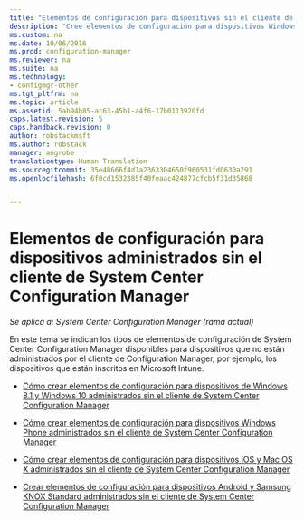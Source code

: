 ```yaml
---
title: "Elementos de configuración para dispositivos sin el cliente de Configuration Manager | Microsoft Docs"
description: "Cree elementos de configuración para dispositivos Windows, Mac y otros que no estén administrados por el cliente de System Center Configuration Manager."
ms.custom: na
ms.date: 10/06/2016
ms.prod: configuration-manager
ms.reviewer: na
ms.suite: na
ms.technology:
- configmgr-other
ms.tgt_pltfrm: na
ms.topic: article
ms.assetid: 5ab94b85-ac63-45b1-a4f6-17b0113920fd
caps.latest.revision: 5
caps.handback.revision: 0
author: robstackmsft
ms.author: robstack
manager: angrobe
translationtype: Human Translation
ms.sourcegitcommit: 35e48666f4d1a2363304650f960531fd0630a291
ms.openlocfilehash: 6f0cd1532385f40feaac424877cfcb5f31d35868


---
```

# <a name="configuration-items-for-devices-managed-without-the-system-center-configuration-manager-client"></a>Elementos de configuración para dispositivos administrados sin el cliente de System Center Configuration Manager

*Se aplica a: System Center Configuration Manager (rama actual)*

En este tema se indican los tipos de elementos de configuración de System Center Configuration Manager disponibles para dispositivos que no están administrados por el cliente de Configuration Manager, por ejemplo, los dispositivos que están inscritos en Microsoft Intune.  

-   [Cómo crear elementos de configuración para dispositivos de Windows 8.1 y Windows 10 administrados sin el cliente de System Center Configuration Manager](../../compliance/deploy-use/create-configuration-items-for-windows-8.1-and-windows-10-devices-managed-without-the-client.md)  

-   [Cómo crear elementos de configuración para dispositivos Windows Phone administrados sin el cliente de System Center Configuration Manager](../../compliance/deploy-use/create-configuration-items-for-windows-phone-devices-managed-without-the-client.md)  

-   [Cómo crear elementos de configuración para dispositivos iOS y Mac OS X administrados sin el cliente de System Center Configuration Manager](../../compliance/deploy-use/create-configuration-items-for-ios-and-mac-os-x-devices-managed-without-the-client.md)  

-   [Crear elementos de configuración para dispositivos Android y Samsung KNOX Standard administrados sin el cliente de System Center Configuration Manager](../../compliance/deploy-use/create-configuration-items-for-android-and-samsung-knox-devices-managed-without-the-client.md)  



<!--HONumber=Jan17_HO4-->


